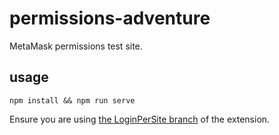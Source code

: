 # permissions-adventure
MetaMask permissions test site.

## usage

`npm install && npm run serve`

Ensure you are using [the LoginPerSite branch](
  https://github.com/MetaMask/metamask-extension/tree/LoginPerSite
) of the extension.
